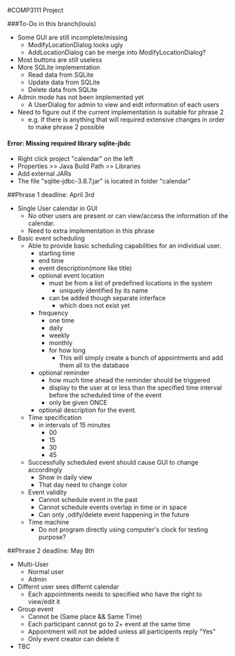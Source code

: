 #COMP3111 Project

###To-Do in this branch(louis)
* Some GUI are still incomplete/missing
	* ModifyLocationDialog looks ugly
	* AddLocationDialog can be merge into ModifyLocationDialog?
* Most buttons are still useless
* More SQLite implementation
	* Read data from SQLite
	* Update data from SQLite
	* Delete data from SQLite
* Admin mode has not been implemented yet
	* A UserDialog for admin to view and eidt information of each users
* Need to figure out if the current implementation is suitable for phrase 2
	* e.g. if there is anything that will required extensive changes in order to make phrase 2 possible

#### Error: Missing required library sqlite-jbdc
- Right click project "calendar" on the left
- Properties >> Java Build Path >> Libraries
- Add external JARs
- The file "sqlite-jdbc-3.8.7.jar" is located in folder "calendar"

##Phrase 1 deadline: April 3rd

* Single User calendar in GUI
	* No other users are present or can view/access the information of the calendar.
	* Need to extra implementation in this phrase
* Basic event scheduling
	* Able to provide basic scheduling capabilities for an individual user.
		* starting time
		* end time
		* event description(more like title)
		* optional event location
			* must be from a list of predefined locations in the system
				* uniquely identified by its name
			* can be added though separate interface
				* which does not exist yet
		* frequency
			* one time
			* daily
			* weekly
			* monthly
			* for how long
				* This will simply create a bunch of appointments and add them all to the database
		* optional reminder
			* how much time ahead the reminder should be triggered
			* display to the user at or less than the specified time interval before the scheduled time of the event
			* only be given ONCE
		* optional description for the event.
	* Time specification
		* in intervals of 15 minutes
			* 00
			* 15
			* 30
			* 45
	* Successfully scheduled event should cause GUI to change accordingly
		* Show in daily view
		* That day need to change color
	* Event validity
		* Cannot schedule event in the past
		* Cannot schedule events overlap in time or in space
		* Can only ,odify/delete event happening in the future
	* Time machine
		* Do not program directly using computer's clock for testing purpose?

##Phrase 2 deadline: May 8th

* Multi-User
	* Normal user
	* Admin
* Differnt user sees differnt calendar
	* Each appointments needs to specified who have the right to view/edit it
* Group event
	* Cannot be (Same place && Same Time)
	* Each participant cannot go to 2+ event at the same time
	* Appointment will not be added unless all participents reply "Yes"
	* Only event creator can delete it
* TBC
